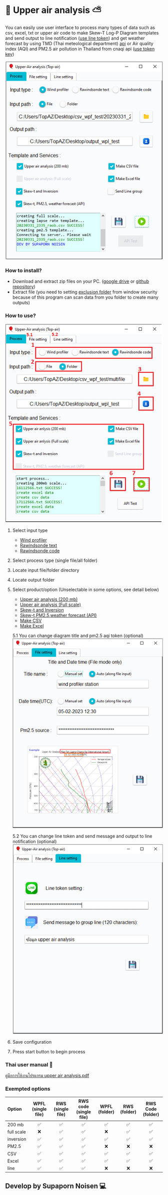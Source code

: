 # :balloon: Upper air analysis  :partly_sunny:
You can easily use user interface to process many types of data such as csv, excel, txt or upper air code
to make Skew-T Log-P Diagram templates and send output to line notification ([use line token](https://notify-bot.line.me/th/)) and get weather forecast by using TMD (Thai meteological department) [api](https://data.tmd.go.th/dataset/index.php) or
Air quality index (AQI) and PM2.5 air pollution in Thailand from cnaqi api ([use token key](https://aqicn.org/city/beijing/))

![show_ui](https://raw.githubusercontent.com/TOPaz09/Upper-air-analysis/main/figure/my_ui.png)

### How to install?
- Download and extract zip files on your PC. ([google drive](https://drive.google.com/uc?export=download&id=1QMZ2d1FAGA790xp4CONXFCQ--Dljx1lH) or [github repository](https://github.com/TOPaz09/Upper-air-analysis/archive/refs/heads/main.zip))
- Extract file (you need to setting [exclusion folder](https://support.microsoft.com/en-us/windows/add-an-exclusion-to-windows-security-811816c0-4dfd-af4a-47e4-c301afe13b26) from window security because of this program can scan data from you folder to create many outputs)

### How to use?
![method](https://raw.githubusercontent.com/TOPaz09/Upper-air-analysis/main/figure/process.png)

 1. Select input type 
    - [Wind profiler](https://github.com/TOPaz09/Upper-air-analysis/blob/main/Example%20data/20230331_2350_raob.csv)
    - [Rawindsonde text](https://github.com/TOPaz09/Upper-air-analysis/blob/main/Example%20data/CM2024010723_SIGLVLS.txt)
    - [Rawindsonde code](https://github.com/TOPaz09/Upper-air-analysis/blob/main/Example%20data/16112566.txt)

 2. Select process type (single file/all folder)
 3. Locate input file/folder directory
 4. Locate output folder
 5. Select product/option (Unselectable in some options, see detail below)
    - [Upper air analysis (200 mb)](https://raw.githubusercontent.com/TOPaz09/Upper-air-analysis/main/figure/20230331_2355_raob_200mb.png)
    - [Upper air analysis (Full scale)](https://raw.githubusercontent.com/TOPaz09/Upper-air-analysis/main/figure/16112566_full.png)
    - [Skew-t and Inversion](https://raw.githubusercontent.com/TOPaz09/Upper-air-analysis/main/figure/17112566_lr.png)
    - [Skew-t,PM2.5,weather forecast (API)](https://raw.githubusercontent.com/TOPaz09/Upper-air-analysis/main/figure/20230331_2330_raob_inver2.png)
    - [Make CSV](https://github.com/TOPaz09/Upper-air-analysis/blob/main/figure/16112566_full_filter.csv)
    - [Make Excel](https://github.com/TOPaz09/Upper-air-analysis/raw/main/figure/16112566_full_filter.xlsx)
    
    5.1 You can change diagram title and pm2.5 aqi token (optional)  
        ![](https://raw.githubusercontent.com/TOPaz09/Upper-air-analysis/main/figure/file_setting_tab.png)

    5.2 You can change line token and send message and output to line notification (optional)
        ![](https://raw.githubusercontent.com/TOPaz09/Upper-air-analysis/main/figure/line_msg.png)

 6. Save configuration
 7. Press start button to begin process

### Thai user manual :blue_book:
[คู่มือการใช้งานโปรแกรม upper air analysis.pdf](https://drive.google.com/uc?export=download&id=13BVkQnCQYubDkyte1tc4WWBd98Fq3IVk)


### Exempted options

| Option | WPFL (single file) | RWS (single file) | RWS code (single file) | WPFL (folder) | RWS (folder) | RWS Code (folder) |
| :---- | :----: | :----: | :----: | :----: | :----: | :----: |
| 200 mb | :white_check_mark: | :white_check_mark: |:white_check_mark: |:white_check_mark: |:white_check_mark: |:white_check_mark: |
| full scale | :x: | :white_check_mark:| :white_check_mark: |:x: |:white_check_mark: |:white_check_mark: |
| inversion | :white_check_mark: | :white_check_mark: | :white_check_mark: |:white_check_mark: |:white_check_mark: |:white_check_mark: |
| PM2.5 | :white_check_mark: | :white_check_mark: | :white_check_mark: |:x: |:x: |:x: |
| CSV | :white_check_mark: | :white_check_mark: | :white_check_mark: |:white_check_mark: |:white_check_mark: |:white_check_mark: |
| Excel | :white_check_mark: | :white_check_mark: | :white_check_mark: |:white_check_mark: |:white_check_mark: |:white_check_mark: |
| line | :white_check_mark: | :white_check_mark: | :white_check_mark: |:x: |:x: |:x: |


## Develop by Supaporn Noisen :computer:
